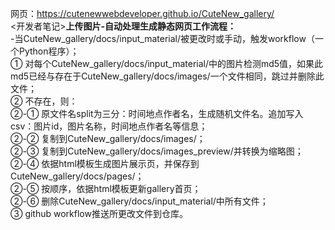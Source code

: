 网页：https://cutenewwebdeveloper.github.io/CuteNew_gallery/  
<开发者笔记>**上传图片-自动处理生成静态网页工作流程：**  
-当CuteNew_gallery/docs/input_material/被更改时或手动，触发workflow（一个Python程序）；  
① 对每个CuteNew_gallery/docs/input_material/中的图片检测md5值，如果此md5已经与存在于CuteNew_gallery/docs/images/一个文件相同，跳过并删除此文件；  
② 不存在，则：  
②-① 原文件名split为三分：时间地点作者名，生成随机文件名。追加写入csv：图片id，图片名称，时间地点作者名等信息；  
②-② 复制到CuteNew_gallery/docs/images/；  
②-③ 复制到CuteNew_gallery/docs/images_preview/并转换为缩略图；  
②-④ 依据html模板生成图片展示页，并保存到CuteNew_gallery/docs/pages/；  
②-⑤ 按顺序，依据html模板更新gallery首页；  
②-⑥ 删除CuteNew_gallery/docs/input_material/中所有文件；  
③ github workflow推送所更改文件到仓库。  
